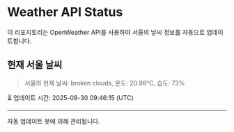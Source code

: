 
# Weather API Status

이 리포지토리는 OpenWeather API를 사용하여 서울의 날씨 정보를 자동으로 업데이트합니다.

## 현재 서울 날씨
> 서울의 현재 날씨: broken clouds, 온도: 20.98°C, 습도: 73%

⏳ 업데이트 시간: 2025-09-30 09:46:15 (UTC)

---
자동 업데이트 봇에 의해 관리됩니다.
